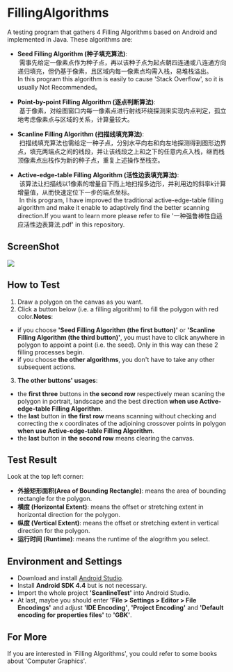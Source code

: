 # FillingAlgorithms
A testing program that gathers 4 Filling Algorithms based on Android and implemented in Java. These algorithms are:
* __Seed Filling Algorithm (种子填充算法)__:<br>
  需事先给定一像素点作为种子点，再以该种子点为起点朝四连通或八连通方向递归填充，但仍基于像素，且区域内每一像素点均需入栈，易堆栈溢出。<br>
  In this program this algorithm is easily to cause 'Stack Overflow', so it is usually Not Recommended。
  
* __Point-by-point Filling Algorithm (逐点判断算法)__:<br>
  基于像素，对绘图窗口内每一像素点进行射线环绕探测来实现内点判定，孤立地考虑像素点与区域的关系，计算量较大。
  
* __Scanline Filling Algorithm (扫描线填充算法)__:<br>
  扫描线填充算法也需给定一种子点，分别水平向右和向左地探测得到图形边界点，填充两端点之间的线段，并让该线段之上和之下的任意内点入栈，继而栈顶像素点出栈作为新的种子点，重复上述操作至栈空。
  
* __Active-edge-table Filling Algorithm (活性边表填充算法)__:<br>
  该算法让扫描线以1像素的增量自下而上地扫描多边形，并利用边的斜率k计算增量值，从而快速定位下一步的端点坐标。<br>
  In this program, I have improved the traditional active-edge-table filling algorithm and make it enable to adaptively find the better scanning direction.If you want to learn more please refer to file '一种强鲁棒性自适应活性边表算法.pdf' in this repository.
  
## ScreenShot
![](http://yaochenkun.cn/wordpress/wp-content/uploads/2017/01/scanline.png)

## How to Test
1. Draw a polygon on the canvas as you want.
2. Click a button below (i.e. a filling algorithm) to fill the polygon with red color.__Notes__:
 * if you choose __'Seed Filling Algorithm (the first button)'__ or __'Scanline Filling Algorithm (the third button)'__, you must have to click anywhere in polygon to appoint a point (i.e. the seed). Only in this way can these 2 filling processes begin.
 * if you choose __the other algorithms__, you don't have to take any other subsequent actions.
3. __The other buttons' usages__:
 * the __first three__ buttons in __the second row__ respectively mean scaning the polygon in portrait, landscape and the best direction __when use Active-edge-table Filling Algorithm__.
 * the __last__ button in __the first row__ means scanning without checking and correcting the x coordinates of the adjoining crossover points in polygon __when use Active-edge-table Filling Algorithm__.
 * the __last__ button in __the second row__ means clearing the canvas.

## Test Result
Look at the top left corner:
* __外接矩形面积(Area of Bounding Rectangle)__: means the area of bounding rectangle for the polygon.
* __横度 (Horizontal Extent)__: means the offset or stretching extent in horizontal direction for the polygon.
* __纵度 (Vertical Extent)__: means the offset or stretching extent in vertical direction for the polygon.
* __运行时间 (Runtime)__: means the runtime of the alogrithm you select.

## Environment and Settings
* Download and install [Android Studio](http://www.android-studio.org/index.php/component/content/category/88-download).
* Install __Android SDK 4.4__ but is not necessary.
* Import the whole project __'ScanlineTest'__ into Android Studio.
* At last, maybe you should enter __'File > Settings > Editor > File Encodings'__ and adjust __'IDE Encoding'__, __'Project Encoding'__ and __'Default encoding for properties files'__ to __'GBK'__.

## For More
If you are interested in 'Filling Algorithms', you could refer to some books about 'Computer Graphics'.

